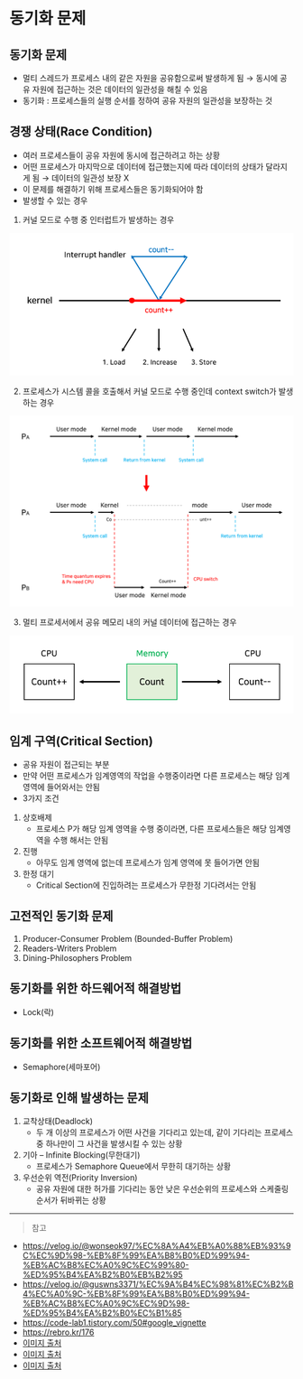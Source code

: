 # 동기화 문제

## 동기화 문제

- 멀티 스레드가 프로세스 내의 같은 자원을 공유함으로써 발생하게 됨 → 동시에 공유 자원에 접근하는 것은 데이터의 일관성을 해칠 수 있음
- 동기화 : 프로세스들의 실행 순서를 정하여 공유 자원의 일관성을 보장하는 것

## 경쟁 상태(Race Condition)

- 여러 프로세스들이 공유 자원에 동시에 접근하려고 하는 상황
- 어떤 프로세스가 마지막으로 데이터에 접근했는지에 따라 데이터의 상태가 달라지게 됨 → 데이터의 일관성 보장 X
- 이 문제를 해결하기 위해 프로세스들은 동기화되어야 함
- 발생할 수 있는 경우

1. 커널 모드로 수행 중 인터럽트가 발생하는 경우

<div align=center>
    <img src="../assets/interrupt.png" width="600"/>
</div>

2. 프로세스가 시스템 콜을 호출해서 커널 모드로 수행 중인데 context switch가 발생하는 경우

<div align=center>
    <img src="../assets/kernel mode.png" width="600"/>
</div>

3. 멀티 프로세서에서 공유 메모리 내의 커널 데이터에 접근하는 경우

<div align=center>
    <img src="../assets/memory kernel.png" width="600"/>
</div>

## 임계 구역(Critical Section)

- 공유 자원이 접근되는 부분
- 만약 어떤 프로세스가 임계영역의 작업을 수행중이라면 다른 프로세스는 해당 임계 영역에 들어와서는 안됨
- 3가지 조건

1. 상호배제
   - 프로세스 P가 해당 임계 영역을 수행 중이라면, 다른 프로세스들은 해당 임계영역을 수행 해서는 안됨
2. 진행
   - 아무도 임계 영역에 없는데 프로세스가 임계 영역에 못 들어가면 안됨
3. 한정 대기
   - Critical Section에 진입하려는 프로세스가 무한정 기다려서는 안됨

## 고전적인 동기화 문제

1. Producer-Consumer Problem (Bounded-Buffer Problem)
2. Readers-Writers Problem
3. Dining-Philosophers Problem

## 동기화를 위한 하드웨어적 해결방법

- Lock(락)

## 동기화를 위한 소프트웨어적 해결방법

- Semaphore(세마포어)

## 동기화로 인해 발생하는 문제

1. 교착상태(Deadlock)
   - 두 개 이상의 프로세스가 어떤 사건을 기다리고 있는데, 같이 기다리는 프로세스 중 하나만이 그 사건을 발생시킬 수 있는 상황
2. 기아 – Infinite Blocking(무한대기)
   - 프로세스가 Semaphore Queue에서 무한히 대기하는 상황
3. 우선순위 역전(Priority Inversion)
   - 공유 자원에 대한 허가를 기다리는 동안 낮은 우선순위의 프로세스와 스케줄링 순서가 뒤바뀌는 상황

---

> 참고

- https://velog.io/@wonseok97/%EC%8A%A4%EB%A0%88%EB%93%9C%EC%9D%98-%EB%8F%99%EA%B8%B0%ED%99%94-%EB%AC%B8%EC%A0%9C%EC%99%80-%ED%95%B4%EA%B2%B0%EB%B2%95
- https://velog.io/@guswns3371/%EC%9A%B4%EC%98%81%EC%B2%B4%EC%A0%9C-%EB%8F%99%EA%B8%B0%ED%99%94-%EB%AC%B8%EC%A0%9C%EC%9D%98-%ED%95%B4%EA%B2%B0%EC%B1%85
- https://code-lab1.tistory.com/50#google_vignette
- https://rebro.kr/176
- [이미지 출처](https://rebro.kr/176)
- [이미지 출처](https://rebro.kr/176)
- [이미지 출처](https://rebro.kr/176)
